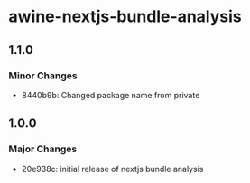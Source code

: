 # awine-nextjs-bundle-analysis

## 1.1.0

### Minor Changes

- 8440b9b: Changed package name from private

## 1.0.0

### Major Changes

- 20e938c: initial release of nextjs bundle analysis
